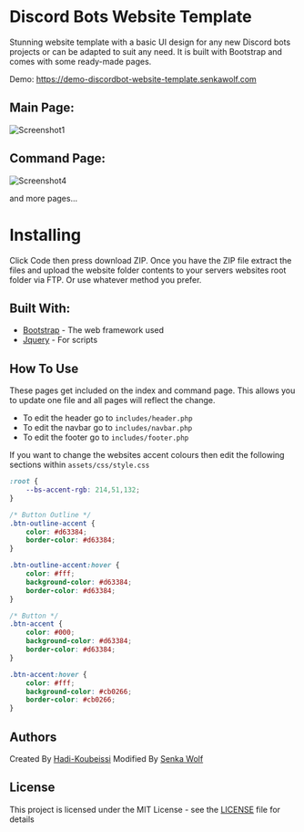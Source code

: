 # Discord Bots Website Template
Stunning website template with a basic UI design for any new Discord bots projects or can be adapted to suit any need. It is built with Bootstrap and comes with some ready-made pages.

Demo: https://demo-discordbot-website-template.senkawolf.com

## Main Page:

![Screenshot1](https://raw.githubusercontent.com/Hadi-Koubeissi/Discord-bot-website-template/Main/assets/Screenshot.PNG)

## Command Page:
![Screenshot4](https://raw.githubusercontent.com/Hadi-Koubeissi/Discord-bot-website-template/Main/assets/Screen2.PNG)

and more pages...

# Installing
Click Code then press download ZIP. Once you have the ZIP file extract the files and upload the website folder contents to your servers websites root folder via FTP. Or use whatever method you prefer.

## Built With: 

* [Bootstrap](https://getbootstrap.com/) - The web framework used
* [Jquery](https://jquery.com/) - For scripts

## How To Use

These pages get included on the index and command page. This allows you to update one file and all pages will reflect the change.
* To edit the header go to `includes/header.php`
* To edit the navbar go to `includes/navbar.php`
* To edit the footer go to `includes/footer.php`

If you want to change the websites accent colours then edit the following sections within `assets/css/style.css`
```CSS
:root {
	--bs-accent-rgb: 214,51,132;
}

/* Button Outline */
.btn-outline-accent {
	color: #d63384;
	border-color: #d63384;
}

.btn-outline-accent:hover {
	color: #fff;
	background-color: #d63384;
	border-color: #d63384;
}

/* Button */
.btn-accent {
	color: #000;
	background-color: #d63384;
	border-color: #d63384;
}

.btn-accent:hover {
	color: #fff;
	background-color: #cb0266;
	border-color: #cb0266;
}
```

## Authors

Created By [Hadi-Koubeissi](https://github.com/Hadi-Koubeissi)
Modified By [Senka Wolf](https://github.com/SenkaWolf)

## License

This project is licensed under the MIT License - see the [LICENSE](LICENSE) file for details
